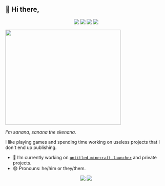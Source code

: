 ## 👋 Hi there,
<p align="center">
  <img src="https://img.shields.io/badge/preact-%23323330.svg?&style=for-the-badge&logo=react&logoColor=%2361DAFB"/>
  <img src="https://img.shields.io/badge/javascript%2Fnode.js-%23323330.svg?&style=for-the-badge&logo=javascript&logoColor=%23F7DF1E"/>
  <img src="https://img.shields.io/badge/rust-%23323330.svg?&style=for-the-badge&logo=rust&logoColor=%23A72145"/>
  <img src="https://img.shields.io/badge/shell-%23323330.svg?&style=for-the-badge&logo=gnu-bash&logoColor=white"/>
</p>

[<img src="https://theoddgarlic.js.org/img/github-readme/im-sanana.jpg" width="360" height="296"/>](https://github.com/theoddgarlic)

*I'm sanana, sanana the skenana.*

I like playing games and spending time working on useless projects that I don't end up publishing.

- 🔭 I’m currently working on [`untitled-minecraft-launcher`](https://github.com/OxideMC/oxide-launcher) and private projects.
- 😄 Pronouns: he/him or they/them.

<p align="center">
  <a href="https://github.com/theoddgarlic"><img src="https://github-readme-stats.vercel.app/api?username=theoddgarlic"/></a>
  <a href="https://github.com/theoddgarlic"><img src="https://github-readme-stats.vercel.app/api/top-langs/?username=theoddgarlic&layout=compact"/></a>
</p>

<!--
**TheOddGarlic/TheOddGarlic** is a ✨ _special_ ✨ repository because its `README.md` (this file) appears on your GitHub profile.

Here are some ideas to get you started:

- 🔭 I’m currently working on ...
- 🌱 I’m currently learning ...
- 👯 I’m looking to collaborate on ...
- 🤔 I’m looking for help with ...
- 💬 Ask me about ...
- 📫 How to reach me: ...
- 😄 Pronouns: ...
- ⚡ Fun fact: ...
-->
